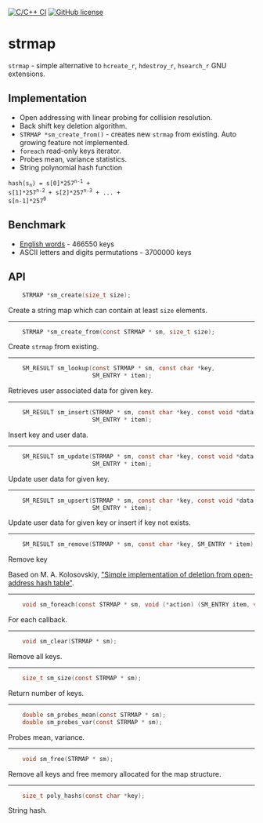 [![C/C++ CI](https://github.com/JulStrat/strmap/actions/workflows/c-cpp.yml/badge.svg)](https://github.com/JulStrat/strmap/actions/workflows/c-cpp.yml)
[![GitHub license](https://img.shields.io/github/license/JulStrat/strmap)](https://github.com/JulStrat/strmap/blob/strmap/LICENSE)

# strmap

`strmap` - simple alternative to `hcreate_r`, `hdestroy_r`, `hsearch_r` GNU extensions.

## Implementation

- Open addressing with linear probing for collision resolution.
- Back shift key deletion algorithm.
- `STRMAP *sm_create_from()` - creates new `strmap` from existing. Auto growing feature not implemented.
- `foreach` read-only keys iterator.
- Probes mean, variance statistics.
- String polynomial hash function

<code>hash(s<sub>n</sub>) = s[0]*257<sup>n-1</sup> + s[1]*257<sup>n-2</sup> + s[2]*257<sup>n-3</sup> + ... + s[n-1]*257<sup>0</sup></code>

## Benchmark

- [English words](https://github.com/dwyl/english-words/blob/master/words.txt) - 466550 keys 
- ASCII letters and digits permutations - 3700000 keys

## API

``` C
    STRMAP *sm_create(size_t size);
```
Create a string map which can contain at least `size` elements.
___
   
``` C
    STRMAP *sm_create_from(const STRMAP * sm, size_t size);
```
Create `strmap` from existing.
___
``` C
    SM_RESULT sm_lookup(const STRMAP * sm, const char *key,
                        SM_ENTRY * item);
```
Retrieves user associated data for given key.
___
``` C
    SM_RESULT sm_insert(STRMAP * sm, const char *key, const void *data,
                        SM_ENTRY * item);
```
Insert key and user data.
___
``` C
    SM_RESULT sm_update(STRMAP * sm, const char *key, const void *data,
                        SM_ENTRY * item);
```
Update user data for given key.
___
``` C
    SM_RESULT sm_upsert(STRMAP * sm, const char *key, const void *data,
                        SM_ENTRY * item);
```
Update user data for given key or insert if key not exists.
___
``` C
    SM_RESULT sm_remove(STRMAP * sm, const char *key, SM_ENTRY * item);
```
Remove key

Based on 
M. A. Kolosovskiy, ["Simple implementation of deletion from open-address hash table"](https://arxiv.org/ftp/arxiv/papers/0909/0909.2547.pdf).
___
``` C
    void sm_foreach(const STRMAP * sm, void (*action) (SM_ENTRY item, void *ctx), void *ctx);
```    
For each callback.
___
``` C
    void sm_clear(STRMAP * sm);
```
Remove all keys.
___
``` C
    size_t sm_size(const STRMAP * sm);
```    
Return number of keys.
___
``` C
    double sm_probes_mean(const STRMAP * sm);
    double sm_probes_var(const STRMAP * sm);
```
Probes mean, variance.
___
``` C
    void sm_free(STRMAP * sm);
```    
Remove all keys and free memory allocated for the map structure.
___
``` C
    size_t poly_hashs(const char *key);
```    
String hash.
